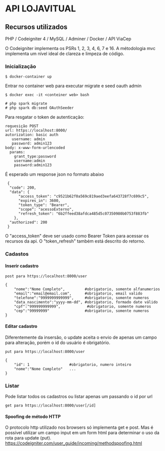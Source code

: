 # API LOJAVITUAL

## Recursos utilizados

PHP / Codeigniter 4 / MySQL / Adminer /  Docker / API ViaCep

O Codeigniter implementa os PSRs 1, 2, 3, 4, 6, 7 e 16. A métodologia mvc implementa um nível ideal de clareza e limpeza de código.

### Inicialização
    
    $ docker-container up

 Entrar no container web para executar migrate e seed oauth admin
    
    $ docker exec -it <conteiner web> bash
    
    # php spark migrate
    # php spark db:seed OAuthSeeder
    
 Para resgatar o token de autenticação:
 
    requesição POST
    url: https://localhost:8000/
    autorization: basic auth
       username: admin
       password: admin123
    body: x-www-form-urlencoded
      params:
        grant_type:password
        username:admin
        password:admin123
        
 
 É esperado um response json no formato abaixo
 
     {
      "code": 200,
      "data": {
          "access_token": "c9521b62f0a569c819aed3eefa643728f7c699c5",
          "expires_in": 3600,
          "token_type": "Bearer",
          "scope": "acessoExterno",
          "refresh_token": "6b2ffeed38afdca485d5c07350980b0753f883fb"
        },
      "authorized": 200
     }
 
 O "access_token" deve ser usado como Bearer Token para acessar os recursos da api. O "token_refresh" também está descrito do retorno.

### Cadastos
#### Inserir cadastro

    post para https://localhost:8000/user

    {
        "nome":"Nome Completo",         #obrigatorio, somente alfanumerios
        "email":"email@email.com",      #obrigatorio, email valido
        "telefone":"9999999999999",     #obrigatorio, somente numeros
        "data_nascimento":"yyyy-mm-dd", #obrigatorio, formado date válido
        "cpf":"999999999999",            #obrigatorio, somente numeros
        "cep":"99999999"                #obrigatorio, somente numeros
    }

#### Editar cadastro
  Diferentemente da insersão, o update aceita o envio de apenas um campo para alteração, porém o id do usuário é obrigatório.
    
    put para https://localhost:8000/user
    
    {
        "id": 1                  #obrigatorio, numero inteiro
        "nome":"Nome Completo"   ...
    }
### Listar
  
  Pode listar todos os cadastros ou listar apenas um passando o id por url
    
    get para https://localhost:8000/user[/id]

    
    
#### Spoofing de método HTTP
O protocolo http utilizado nos browsers só implementa get e post. Mas é possível utilizar um campo input em um form html para determinar o uso da rota para update (put).
https://codeigniter.com/user_guide/incoming/methodspoofing.html


      
 

